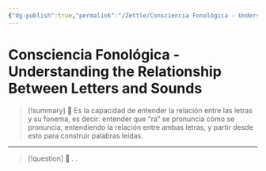 ```yaml
---
{"dg-publish":true,"permalink":"/Zettle/Consciencia Fonológica - Understanding the Relationship Between Letters and Sounds/","title":"Consciencia Fonológica - Understanding the Relationship Between Letters and Sounds","tags":["ZeType/Idea"],"created":"2023-09-19T15:28:14.444-05:00","updated":"2023-09-21T10:01:15.879-05:00"}
---
```



# Consciencia Fonológica - Understanding the Relationship Between Letters and Sounds

> [!summary] 🧠
> Es la capacidad de entender la relación entre las letras y su fonema, es decir: entender que “ra” se pronuncia cómo se pronuncia, entendiendo la relación entre ambas letras, y partir desde esto para construir palabras leídas.

- - - 
> [!question] 🔗
> .
> .
